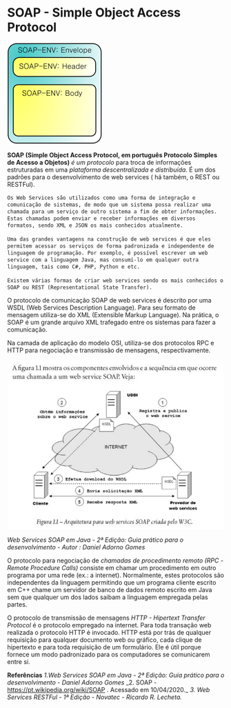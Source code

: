 # SOAP - Simple Object Access Protocol

<img src="https://github.com/shnonomura/diarioProgramacao/blob/master/SOAP/2020-04-10/soap.png">

**SOAP (Simple Object Access Protocol, em português Protocolo Simples de Acesso a Objetos)** _é um protocolo_ para troca de informações estruturadas em uma _plataforma descentralizada e distribuída_. É um dos padrões para o desenvolvimento de web services ( há também, o REST ou RESTFul).

	Os Web Services são utilizados como uma forma de integração e comunicação de sistemas, de modo que um sistema possa realizar uma chamada para um serviço de outro sistema a fim de obter informações. Estas chamadas podem enviar e receber informações em diversos formatos, sendo XML e JSON os mais conhecidos atualmente.

	Uma das grandes vantagens na construção de web services é que eles permitem acessar os serviços de forma padronizada e independente de linguagem de programação. Por exemplo, é possível escrever um web service com a linguagem Java, mas consumí-lo em qualquer outra linguagem, tais como C#, PHP, Python e etc.
	
	Existem várias formas de criar web services sendo os mais conhecidos o SOAP ou REST (Representational State Transfer).

O protocolo de comunicação SOAP de web services é descrito por uma WSDL (Web Services Description Language).
Para seu formato de mensagem utiliza-se do XML (Extensible Markup Language).
Na prática, o SOAP é um grande arquivo XML trafegado entre os sistemas para fazer a comunicação.

Na camada de aplicação do modelo OSI, utiliza-se dos protocolos RPC e HTTP para negociação e transmissão de mensagens, respectivamente.

<img src="https://github.com/shnonomura/diarioProgramacao/blob/master/SOAP/2020-04-10/web_service_soap.JPG">

_Web Services SOAP em Java - 2ª Edição: Guia prático para o desenvolvimento - Autor : Daniel Adorno Gomes_

O protocolo para negociação de _chamadas de procedimento remoto (RPC -Remote Procedure Calls)_ consiste em chamar um procedimento em outro programa por uma rede (ex.: a internet). Normalmente, estes protocolos são independentes da linguagem permitindo que um programa cliente escrito em C++ chame um servidor de banco de dados remoto escrito em Java sem que qualquer um dos lados saibam a linguagem empregada pelas partes.

O protocolo de transmissão de mensagens _HTTP - Hipertext Transfer Protocol_ é o protocolo empregado na internet. Para toda transação web realizada o protocolo HTTP é invocado. HTTP está por trás de qualquer requisição para qualquer documento web ou gráfico, cada clique de hipertexto e para toda requisição de um formulário. Ele é útil porque fornece um modo padronizado para os computadores se comunicarem entre si.

**Referências**
_1.Web Services SOAP em Java - 2ª Edição: Guia prático para o desenvolvimento - Daniel Adorno Gomes_
\_2. SOAP - https://pt.wikipedia.org/wiki/SOAP . Acessado em 10/04/2020._
_3. Web Services RESTFul - 1ª Edição - Novatec - Ricardo R. Lecheta._
